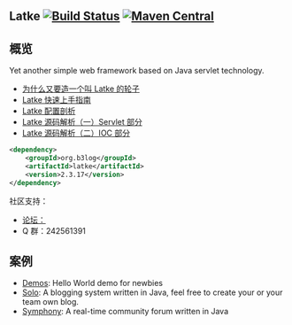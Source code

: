 Latke [![Build Status](https://travis-ci.org/b3log/latke.png?branch=master)](https://travis-ci.org/b3log/latke) [![Maven Central](https://maven-badges.herokuapp.com/maven-central/org.b3log/latke/badge.svg)](http://repo1.maven.org/maven2/org/b3log/latke)
----

## 概览

Yet another simple web framework based on Java servlet technology.

* <a href="https://hacpai.com/article/1403847528022" target="_black">为什么又要造一个叫 Latke 的轮子</a>
* <a href="https://hacpai.com/article/1466870492857" target="_black">Latke 快速上手指南</a>
* <a href="https://hacpai.com/article/1474087427032" target="_black">Latke 配置剖析</a>
* <a href="https://hacpai.com/article/1493267456529" target="_black">Latke 源码解析（一）Servlet 部分</a>
* <a href="https://hacpai.com/article/1493620909167" target="_black">Latke 源码解析（二）IOC 部分</a>

```xml
<dependency>
    <groupId>org.b3log</groupId>
    <artifactId>latke</artifactId>
    <version>2.3.17</version>
</dependency>
```

社区支持：

* <a href="https://hacpai.com/tag/Latke" target="_black">论坛：</a>
* Q 群：242561391

## 案例

* [Demos](https://github.com/b3log/latke-demo): Hello World demo for newbies
* [Solo](https://github.com/b3log/solo): A blogging system written in Java, feel free to create your or your team own blog. 
* [Symphony](https://github.com/b3log/symphony): A real-time community forum written in Java
